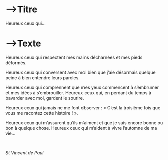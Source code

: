 # -->Titre

Heureux ceux qui...



# -->Texte

Heureux ceux qui respectent mes mains décharnées et mes pieds déformés. 

Heureux ceux qui conversent avec moi bien que j’aie désormais quelque peine à bien entendre leurs paroles. 

Heureux ceux qui comprennent que mes yeux commencent à s’embrumer et mes idées à s’embrouiller. Heureux ceux qui, en perdant du temps à bavarder avec moi, gardent le sourire. 

Heureux ceux qui jamais ne me font observer : « C’est la troisième fois que vous me racontez cette histoire ! ». 

Heureux ceux qui m’assurent qu’ils m’aiment et que je suis encore bonne ou bon à quelque chose. Heureux ceux qui m’aident à vivre l’automne de ma vie...  

<br>

<i>St Vincent de Paul</i>



